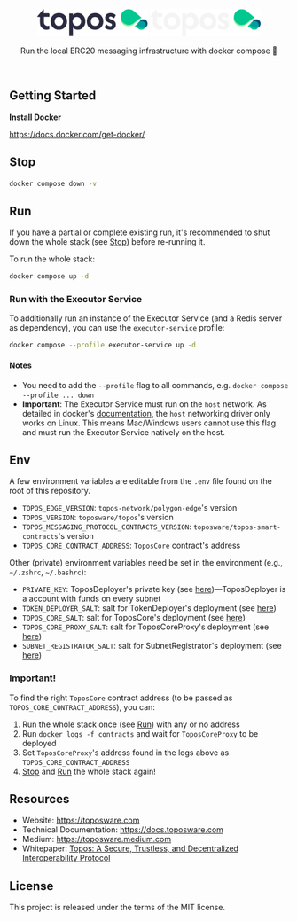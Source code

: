 <div id="top"></div>
<!-- PROJECT LOGO -->
<br />
<div align="center">

  <img src="./.github/assets/topos_logo.png#gh-light-mode-only" alt="Logo" width="200">
  <img src="./.github/assets/topos_logo_dark.png#gh-dark-mode-only" alt="Logo" width="200">

<br />

<p align="center">
Run the local ERC20 messaging infrastructure with docker compose 🐳
</p>

<br />

</div>

## Getting Started

**Install Docker**

https://docs.docker.com/get-docker/

## Stop

```sh
docker compose down -v
```

## Run

If you have a partial or complete existing run, it's recommended to shut down the whole stack (see [Stop](#stop)) before re-running it.

To run the whole stack:

```sh
docker compose up -d
```

### Run with the Executor Service

To additionally run an instance of the Executor Service (and a Redis server as dependency), you can use the `executor-service` profile:

```sh
docker compose --profile executor-service up -d
```

#### Notes

- You need to add the `--profile` flag to all commands, e.g. `docker compose --profile ... down`
- **Important**: The Executor Service must run on the `host` network. As detailed in docker's [documentation](https://docs.docker.com/network/host/), the `host` networking driver only works on Linux. This means Mac/Windows users cannot use this flag and must run the Executor Service natively on the host.

## Env

A few environment variables are editable from the `.env` file found on the root of this repository.

- `TOPOS_EDGE_VERSION`: `topos-network/polygon-edge`'s version
- `TOPOS_VERSION`: `toposware/topos`'s version
- `TOPOS_MESSAGING_PROTOCOL_CONTRACTS_VERSION`: `toposware/topos-smart-contracts`'s version
- `TOPOS_CORE_CONTRACT_ADDRESS`: `ToposCore` contract's address

Other (private) environment variables need be set in the environment (e.g., `~/.zshrc`, `~/.bashrc`):

- `PRIVATE_KEY`: ToposDeployer's private key (see [here](https://www.notion.so/Devnet-Info-8091660458cb4e2ebc5e1c8b79c8671e#5c5f0fc051244f4f8ebaaa1c57c0db24))—ToposDeployer is a account with funds on every subnet
- `TOKEN_DEPLOYER_SALT`: salt for TokenDeployer's deployment (see [here](https://www.notion.so/Devnet-Info-8091660458cb4e2ebc5e1c8b79c8671e#2a9173f7c2814c0fbbab97962dd1762c))
- `TOPOS_CORE_SALT`: salt for ToposCore's deployment (see [here](https://www.notion.so/Devnet-Info-8091660458cb4e2ebc5e1c8b79c8671e#2a9173f7c2814c0fbbab97962dd1762c))
- `TOPOS_CORE_PROXY_SALT`: salt for ToposCoreProxy's deployment (see [here](https://www.notion.so/Devnet-Info-8091660458cb4e2ebc5e1c8b79c8671e#2a9173f7c2814c0fbbab97962dd1762c))
- `SUBNET_REGISTRATOR_SALT`: salt for SubnetRegistrator's deployment (see [here](https://www.notion.so/Devnet-Info-8091660458cb4e2ebc5e1c8b79c8671e#2a9173f7c2814c0fbbab97962dd1762c))

### Important!

To find the right `ToposCore` contract address (to be passed as `TOPOS_CORE_CONTRACT_ADDRESS`), you can:

1. Run the whole stack once (see [Run](#run)) with any or no address
2. Run `docker logs -f contracts` and wait for `ToposCoreProxy` to be deployed
3. Set `ToposCoreProxy`'s address found in the logs above as `TOPOS_CORE_CONTRACT_ADDRESS`
4. [Stop](#stop) and [Run](#run) the whole stack again!

## Resources

- Website: https://toposware.com
- Technical Documentation: https://docs.toposware.com
- Medium: https://toposware.medium.com
- Whitepaper: [Topos: A Secure, Trustless, and Decentralized
  Interoperability Protocol](https://arxiv.org/pdf/2206.03481.pdf)

## License

This project is released under the terms of the MIT license.

